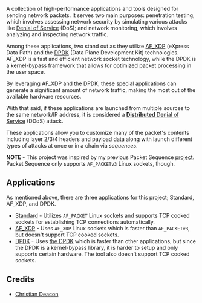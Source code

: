 A collection of high-performance applications and tools designed for sending network packets. It serves two main purposes: penetration testing, which involves assessing network security by simulating various attacks like [Denial of Service](https://www.cloudflare.com/learning/ddos/glossary/denial-of-service/) (DoS); and network monitoring, which involves analyzing and inspecting network traffic.

Among these applications, two stand out as they utilize [AF_XDP](https://docs.kernel.org/networking/af_xdp.html) (eXpress Data Path) and the [DPDK](https://dpdk.org) (Data Plane Development Kit) technologies. AF_XDP is a fast and efficient network socket technology, while the DPDK is a kernel-bypass framework that allows for optimized packet processing in the user space.

By leveraging AF_XDP and the DPDK, these special applications can generate a significant amount of network traffic, making the most out of the available hardware resources.

With that said, if these applications are launched from multiple sources to the same network/IP address, it is considered a [**Distributed** Denial of Service](https://www.cloudflare.com/learning/ddos/what-is-a-ddos-attack/) (DDoS) attack.

These applications allow you to customize many of the packet's contents including layer 2/3/4 headers and payload data along with launch different types of attacks at once or in a chain via *sequences*. 

**NOTE** - This project was inspired by my previous Packet Sequence [project](https://github.com/gamemann/Packet-Sequence). Packet Sequence only supports `AF_PACKETv3` Linux sockets, though.

## Applications
As mentioned above, there are three applications for this project; Standard, AF_XDP, and DPDK.

* [Standard](https://github.com/Packet-Batch/PB-Standard) - Utilizes `AF_PACKET` Linux sockets and supports TCP cooked sockets for establishing TCP connections automatically.
* [AF_XDP](https://github.com/Packet-Batch/PB-AF-XDP) - Uses `AF_XDP` Linux sockets which is faster than `AF_PACKETv3`, but doesn't support TCP cooked sockets.
* [DPDK](https://github.com/Packet-Batch/PB-DPDK) - Uses [the DPDK](https://dpdk.org) which is faster than other applications, but since the DPDK is a kernel-bypass library, it is harder to setup and only supports certain hardware. The tool also doesn't support TCP cooked sockets.

## Credits
* [Christian Deacon](https://github.com/gamemann)

